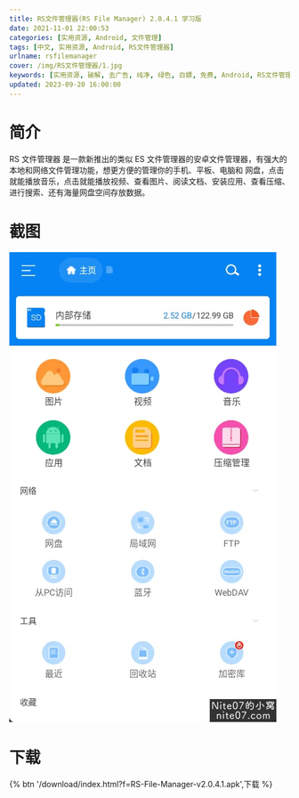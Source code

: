 ```yaml
---
title: RS文件管理器(RS File Manager) 2.0.4.1 学习版
date: 2021-11-01 22:00:53
categories: [实用资源, Android, 文件管理]
tags: [中文, 实用资源, Android, RS文件管理器]
urlname: rsfilemanager
cover: /img/RS文件管理器/1.jpg
keywords: [实用资源, 破解, 去广告, 纯净, 绿色, 白嫖, 免费, Android, RS文件管理器]
updated: 2023-09-20 16:00:00
---
```


# 简介

RS 文件管理器 是一款新推出的类似 ES 文件管理器的安卓文件管理器，有强大的本地和网络文件管理功能，想更方便的管理你的手机、平板、电脑和 网盘，点击就能播放音乐，点击就能播放视频、查看图片、阅读文档、安装应用、查看压缩、进行搜索、还有海量网盘空间存放数据。

# 截图

![](/img/RS文件管理器/2.jpg)

# 下载

{% btn '/download/index.html?f=RS-File-Manager-v2.0.4.1.apk',下载 %}
